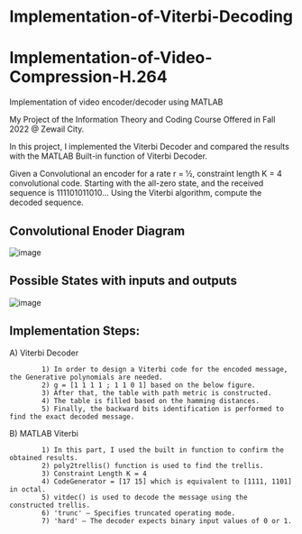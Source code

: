 # Implementation-of-Viterbi-Decoding

# Implementation-of-Video-Compression-H.264
Implementation of video encoder/decoder using MATLAB

My Project of the Information Theory and Coding Course Offered in Fall 2022 @ Zewail City.

In this project, I implemented the Viterbi Decoder and compared the results with the MATLAB Built-in function of Viterbi Decoder.


Given a Convolutional an encoder for a rate r = 1⁄2, constraint length K = 4 convolutional code. 
Starting with the all-zero state, and the received sequence is 111101011010... 
Using the Viterbi algorithm, compute the decoded sequence.

## Convolutional Enoder Diagram  <a name="Convolutional Enoder Diagram"></a>
![image](https://user-images.githubusercontent.com/58476343/220167431-d1d11541-de7c-432e-9082-470194f8e28b.png)

## Possible States with inputs and outputs  <a name="Possible States with inputs and outputs"></a>
![image](https://user-images.githubusercontent.com/58476343/220167457-43ecc05e-b898-4588-a6e3-926598616e5c.png)

## Implementation Steps:

A) Viterbi Decoder 

            1) In order to design a Viterbi code for the encoded message, the Generative polynomials are needed.
            2) g = [1 1 1 1 ; 1 1 0 1] based on the below figure.
            3) After that, the table with path metric is constructed.
            4) The table is filled based on the hamming distances.
            5) Finally, the backward bits identification is performed to find the exact decoded message.
            

B) MATLAB Viterbi

            1) In this part, I used the built in function to confirm the obtained results.
            2) poly2trellis() function is used to find the trellis.
            3) Constraint Length K = 4
            4) CodeGenerator = [17 15] which is equivalent to [1111, 1101] in octal.
            5) vitdec() is used to decode the message using the constructed trellis.
            6) 'trunc' — Specifies truncated operating mode.
            7) 'hard' — The decoder expects binary input values of 0 or 1.
            
